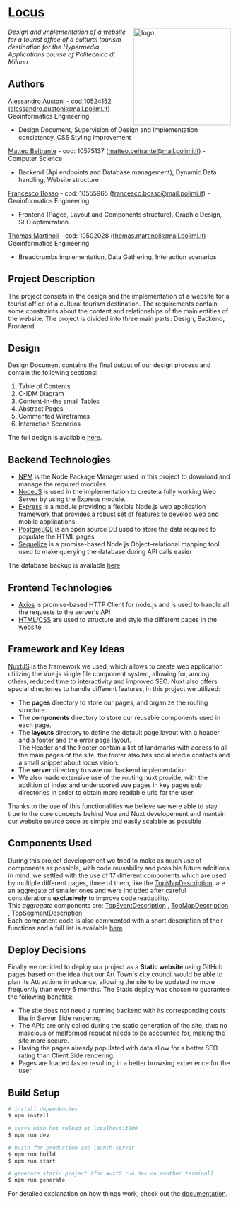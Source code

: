 # [Locus](https://locusbergamo.github.io/)
<img align="right" src="static/favicon.ico" alt="logo" width="220">

*Design and implementation of a website for a tourist office of a cultural tourism destination for the Hypermedia Applications course of Politecnico di Milano.*

## Authors
[Alessandro Austoni](https://github.com/AlessandroAustoni) - cod:10524152 (alessandro.austoni@mail.polimi.it) - Geoinformatics Engineering<br/>
- Design Document, Supervision of Design and Implementation consistency, CSS Styling improvement  

[Matteo Beltrante](https://github.com/Beltrante) - cod: 10575137 (matteo.beltrante@mail.polimi.it) - Computer Science<br>
- Backend (Api endpoints and Database management), Dynamic Data handling, Website structure 

[Francesco Bosso](https://github.com/FBosso) - cod: 10555965 (francesco.bosso@mail.polimi.it) - Geoinformatics Engineering<br>
- Frontend (Pages, Layout and Components structure), Graphic Design, SEO optimization

[Thomas Martinoli](https://github.com/ThomasMartinoli) - cod: 10502028 (thomas.martinoli@mail.polimi.it) - Geoinformatics Engineering<br>
- Breadcrumbs implementation, Data Gathering, Interaction scenarios


## Project Description
The project consists in the design and the implementation of a website for a tourist office of a cultural tourism destination. The requirements contain some constraints about the content and relationships of the main entities of the website.
The project is divided into three main parts: Design, Backend, Frontend. 

## Design
Design Document contains the final output of our design process and contain the following sections:
1. Table of Contents
2. C-IDM Diagram
3. Content-in-the small Tables
4. Abstract Pages 
5. Commented Wireframes
6. Interaction Scenarios</br>

The full design is available [here](https://drive.google.com/file/d/1igvHiHHEG3tIFEkNs_j8C7FKsVK_iRD7/view?usp=sharing).

## Backend Technologies
+ [NPM](https://docs.npmjs.com/) is the Node Package Manager used in this project to download and manage the required modules.
+ [NodeJS](https://nodejs.org/it/docs/) is used in the implementation to create a fully working Web Server by using the Express module.
+ [Express](https://expressjs.com/it/) is a module providing a flexible Node.js web application framework that provides a robust set of features to develop web and mobile applications.
+ [PostgreSQL](https://www.postgresql.org/docs/) is an open source DB used to store the data required to populate the HTML pages
+ [Sequelize](https://sequelize.org/) is a promise-based Node.js Object–relational mapping tool used to make querying the database during API calls easier

The database backup is available [here](https://drive.google.com/file/d/1ktBKGa7r7UF077R3ejQ9QqKskbXeDRht/view?usp=sharing).

## Frontend Technologies
+ [Axios](https://axios-http.com/docs/intro) is promise-based HTTP Client for node.js and is used to handle all the requests to the server's API
+ [HTML](https://developer.mozilla.org/en-US/docs/Web/HTML?retiredLocale=it)/[CSS](https://developer.mozilla.org/en-US/docs/Web/CSS?retiredLocale=it) are used to structure and style the different pages in the website 

## Framework and Key Ideas 
[NuxtJS](https://nuxtjs.org/) is the framework we used, which allows to create web application utilizing the Vue.js single file component system, allowing for, among others, reduced time to interactivity and improved SEO.
Nuxt also offers special directories to handle different features, in this project we utilized:
+ The **pages** directory to store our pages, and organize the routing structure.
+ The **components** directory to store our reusable components used in each page.
+ The **layouts** directory to define the default page layout with a header and a footer and the error page layout.
<br> The Header and the Footer contain a list of landmarks with access to all the main pages of the site, the footer also has social media contacts and a small snippet about locus vision.
+ The **server** directory to save our backend implementation 
+ We also made extensive use of the routing nuxt provide, with the addition of index and underscored vue pages in key pages sub directories in order to obtain more readable urls for the user.</br>

Thanks to the use of this functionalities we believe we were able to stay true to the core concepts behind Vue and Nuxt developement and mantain our website source code as simple and easily scalable as possible 

## Components Used 
During this project developement we tried to make as much use of components as possible, with code reusability and possible future additions in mind, we settled with the use of 17 different components which are used by multiple different pages, three of them, like the [TopMapDescription](https://github.com/FBosso/Locus/blob/main/components/TopMapDescription.vue), are an aggregate of smaller ones and were included after careful considerations **exclusively** to improve code readability.
<br>This *aggregate* components are:
  [TopEventDescription](https://github.com/FBosso/Locus/blob/main/components/TopEventDescription.vue)
, [TopMapDescription](https://github.com/FBosso/Locus/blob/main/components/TopMapDescription.vue)
, [TopSegmentDescription](https://github.com/FBosso/Locus/blob/main/components/TopSegmentDescription.vue)
<br>
Each component code is also commented with a short description of their functions and a full list is available [here](https://github.com/FBosso/Locus/tree/main/components)   

## Deploy Decisions  
Finally we decided to deploy our project as a **Static website** using GitHub pages based on the idea that our Art Town's city council would be able to plan its Attractions in advance, allowing the site to be updated no more frequently than every 6 months.
The Static deploy was chosen to guarantee the following benefits:
+ The site does not need a running backend with its corresponding costs like in Server Side rendering 
+ The APIs are only called during the static generation of the site, thus no malicious  or malformed request needs to be accounted for, making the site more secure.   
+ Having the pages already populated with data allow for a better SEO rating than Client Side rendering
+ Pages are loaded faster resulting in a better browsing experience for the user

  
## Build Setup

```bash
# install dependencies
$ npm install

# serve with hot reload at localhost:3000
$ npm run dev

# build for production and launch server
$ npm run build
$ npm run start

# generate static project (for Nuxt2 run dev on another terminal)
$ npm run generate
```
For detailed explanation on how things work, check out the [documentation](https://nuxtjs.org).
